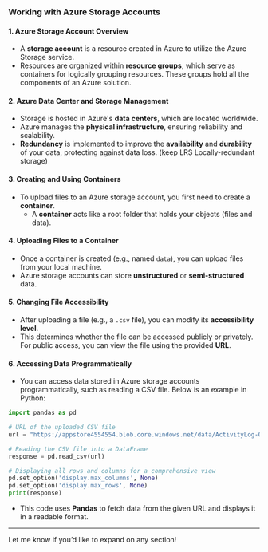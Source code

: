 ### Working with Azure Storage Accounts  

#### 1. **Azure Storage Account Overview**  
- A **storage account** is a resource created in Azure to utilize the Azure Storage service.  
- Resources are organized within **resource groups**, which serve as containers for logically grouping resources. These groups hold all the components of an Azure solution.  

#### 2. **Azure Data Center and Storage Management**  
- Storage is hosted in Azure's **data centers**, which are located worldwide.  
- Azure manages the **physical infrastructure**, ensuring reliability and scalability.  
- **Redundancy** is implemented to improve the **availability** and **durability** of your data, protecting against data loss. (keep LRS Locally-redundant storage)

#### 3. **Creating and Using Containers**  
- To upload files to an Azure storage account, you first need to create a **container**.  
  - A **container** acts like a root folder that holds your objects (files and data).  

#### 4. **Uploading Files to a Container**  
- Once a container is created (e.g., named `data`), you can upload files from your local machine.  
- Azure storage accounts can store **unstructured** or **semi-structured** data.  

#### 5. **Changing File Accessibility**  
- After uploading a file (e.g., a `.csv` file), you can modify its **accessibility level**.  
- This determines whether the file can be accessed publicly or privately. For public access, you can view the file using the provided **URL**.  

#### 6. **Accessing Data Programmatically**  
- You can access data stored in Azure storage accounts programmatically, such as reading a CSV file. Below is an example in Python:

```python
import pandas as pd

# URL of the uploaded CSV file
url = "https://appstore4554554.blob.core.windows.net/data/ActivityLog-01.csv"

# Reading the CSV file into a DataFrame
response = pd.read_csv(url)

# Displaying all rows and columns for a comprehensive view
pd.set_option('display.max_columns', None) 
pd.set_option('display.max_rows', None)
print(response)
```

- This code uses **Pandas** to fetch data from the given URL and displays it in a readable format.  

--- 

Let me know if you’d like to expand on any section!